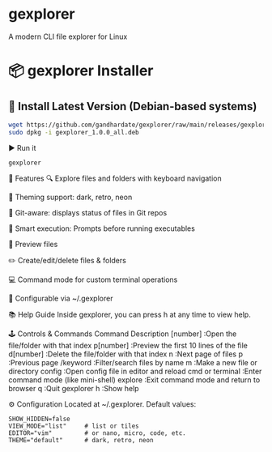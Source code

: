 # gexplorer
A modern CLI file explorer for Linux

# 📦 gexplorer Installer

## 🚀 Install Latest Version (Debian-based systems)

```bash
wget https://github.com/gandhardate/gexplorer/raw/main/releases/gexplorer_1.0.0_all.deb
sudo dpkg -i gexplorer_1.0.0_all.deb
```

▶️ Run it
```
gexplorer
```

🧰 Features
🔍 Explore files and folders with keyboard navigation

🎨 Theming support: dark, retro, neon

🌿 Git-aware: displays status of files in Git repos

🧠 Smart execution: Prompts before running executables

🧾 Preview files

✏️ Create/edit/delete files & folders

💻 Command mode for custom terminal operations

🔄 Configurable via ~/.gexplorer


📚 Help Guide
Inside gexplorer, you can press h at any time to view help.

🕹️ Controls & Commands
Command	Description
[number]	:Open the file/folder with that index
p[number]	:Preview the first 10 lines of the file
d[number]	:Delete the file/folder with that index
n	:Next page of files
p	:Previous page
/keyword	:Filter/search files by name
m	:Make a new file or directory
config	:Open config file in editor and reload
cmd or terminal	:Enter command mode (like mini-shell)
explore	:Exit command mode and return to browser
q	:Quit gexplorer
h	:Show help

⚙️ Configuration
Located at ~/.gexplorer. Default values:
```
SHOW_HIDDEN=false
VIEW_MODE="list"     # list or tiles
EDITOR="vim"         # or nano, micro, code, etc.
THEME="default"      # dark, retro, neon
```
